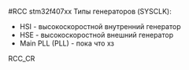 #RCC stm32f407xx
Типы генераторов (SYSCLK):

* HSI - высокоскоростной внутренний генератор
* HSE - высокоскоростной внешний генератор
* Main PLL (PLL) - пока что хз

RCC_CR